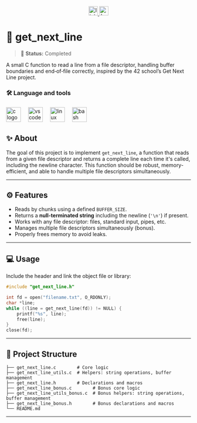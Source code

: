 ###

<div align="center">
  <a href="https://www.linkedin.com/in/ertu%C4%9Frul-pakdamar/" target="_blank">
    <img src="https://img.shields.io/static/v1?message=LinkedIn&logo=linkedin&label=&color=0077B5&logoColor=white&labelColor=&style=for-the-badge" height="25" alt="linkedin logo"  />
  </a>
  <a href="https://www.hackerrank.com/ertu_pakdamar" target="_blank">
    <img src="https://img.shields.io/static/v1?message=HackerRank&logo=hackerrank&label=&color=2EC866&logoColor=white&labelColor=&style=for-the-badge" height="25" alt="hackerrank logo"  />
  </a>
</div>

###

# 🚀 get_next_line

> 🚧 **Status:** Completed

A small C function to read a line from a file descriptor, handling buffer boundaries and end‑of‑file correctly, inspired by the 42 school’s Get Next Line project.

###

<h3 align="left">🛠 Language and tools</h3>

###

<div align="left">
  <img src="https://cdn.jsdelivr.net/gh/devicons/devicon/icons/c/c-original.svg" height="40" alt="c logo"  />
  <img width="12" />
  <img src="https://cdn.jsdelivr.net/gh/devicons/devicon/icons/vscode/vscode-original.svg" height="40" alt="vscode logo"  />
  <img width="12" />
  <img src="https://cdn.jsdelivr.net/gh/devicons/devicon/icons/linux/linux-original.svg" height="40" alt="linux logo"  />
  <img width="12" />
  <img src="https://cdn.jsdelivr.net/gh/devicons/devicon/icons/bash/bash-original.svg" height="40" alt="bash logo"  />
</div>

###

## ✨ About

The goal of this project is to implement `get_next_line`, a function that reads from a given file descriptor and returns a complete line each time it's called, including the newline character. This function should be robust, memory-efficient, and able to handle multiple file descriptors simultaneously.

---

## ⚙️ Features

- Reads by chunks using a defined `BUFFER_SIZE`.
- Returns a **null-terminated string** including the newline (`'\n'`) if present.
- Works with any file descriptor: files, standard input, pipes, etc.
- Manages multiple file descriptors simultaneously (bonus).
- Properly frees memory to avoid leaks.

---

## 💻 Usage

Include the header and link the object file or library:
```c
#include "get_next_line.h"

int fd = open("filename.txt", O_RDONLY);
char *line;
while ((line = get_next_line(fd)) != NULL) {
    printf("%s", line);
    free(line);
}
close(fd);
```

---

## 📁 Project Structure

```text
├── get_next_line.c        # Core logic
├── get_next_line_utils.c  # Helpers: string operations, buffer management
├── get_next_line.h        # Declarations and macros
├── get_next_line_bonus.c        # Bonus core logic
├── get_next_line_utils_bonus.c  # Bonus helpers: string operations, buffer management
├── get_next_line_bonus.h        # Bonus declarations and macros
└── README.md
```

---
